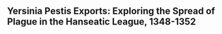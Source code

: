 <section id="test">

# Yersinia Pestis Exports: Exploring the Spread of Plague in the Hanseatic League, 1348-1352




</section>
